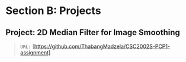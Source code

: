 # Section B: Projects

## Project: 2D Median Filter for Image Smoothing

> `URL:` [https://github.com/ThabangMadzela/CSC2002S-PCP1-assignment]